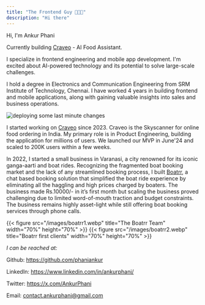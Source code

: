 ```yaml
---
title: "The Frontend Guy 👨🏻‍💻"
description: "Hi there"
---
```


Hi, I'm Ankur Phani

Currently building [Craveo](https://craveo.co.in) - AI Food Assistant.

<!-- Here is more [About Me](/about-me). -->

I specialize in frontend engineering and mobile app development. I'm excited about AI-powered technology and its potential to solve large-scale challenges.

I hold a degree in Electronics and Communication Engineering from SRM Institute of Technology, Chennai. I have worked 4 years in building frontend and mobile applications, along with gaining valuable insights into sales and business operations.

![](/images/img1.webp "deploying some last minute changes")

I started working on [Craveo](https://craveo.co.in/) since 2023. Craveo is the Skyscanner for online food ordering in India. My primary role is in Product Engineering, building the application for millions of users. We launched our MVP in June'24 and scaled to 200K users within a few weeks.

In 2022, I started a small business in Varanasi, a city renowned for its iconic ganga-aarti and boat rides. Recognizing the fragmented boat booking market and the lack of any streamlined booking process, I built [Boatrr](https://www.boatrr.in/), a chat based booking solution that simplified the boat ride experience by eliminating all the haggling and high prices charged by boaters. The business made Rs.10000/- in it’s first month but scaling the business proved challenging due to limited word-of-mouth traction and budget constraints. The business remains highly asset-light while still offering boat booking services through phone calls.

<!-- <img src="/images/boatrr1.webp" alt="The Boatrr Team" title="The Boatrr Team" width="50%" height="50%"><img src="/images/boatrr2.webp" alt="Our first clients" title="Our first clients" width="50%" height="50%"> -->

{{< figure src="/images/boatrr1.webp" title="The Boatrr Team" width="70%" height="70%" >}}
{{< figure src="/images/boatrr2.webp" title="Boatrr first clients" width="70%" height="70%" >}}


*I can be reached at:*

Github: https://github.com/phaniankur

LinkedIn: https://www.linkedin.com/in/ankurphani/

Twitter: https://x.com/AnkurPhani

Email: [contact.ankurphani@gmail.com](mailto:contact.ankurphani@gmail.com)